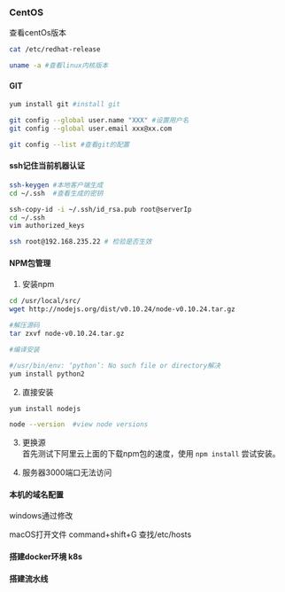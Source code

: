 ### CentOS

查看centOs版本

```bash
cat /etc/redhat-release
```


```bash
uname -a #查看linux内核版本
```
#### GIT
```bash
yum install git #install git

git config --global user.name "XXX" #设置用户名
git config --global user.email xxx@xx.com

git config --list #查看git的配置

```

#### ssh记住当前机器认证

```bash
ssh-keygen #本地客户端生成
cd ~/.ssh  #查看生成的密钥

ssh-copy-id -i ~/.ssh/id_rsa.pub root@serverIp
cd ~/.ssh
vim authorized_keys

ssh root@192.168.235.22 # 检验是否生效

```

#### NPM包管理
1. 安装npm
```bash
cd /usr/local/src/
wget http://nodejs.org/dist/v0.10.24/node-v0.10.24.tar.gz

#解压源码
tar zxvf node-v0.10.24.tar.gz

#编译安装

#/usr/bin/env: ‘python’: No such file or directory解决
yum install python2
```

2. 直接安装
```bash
yum install nodejs

node --version  #view node versions

```

3. 更换源   
首先测试下阿里云上面的下载npm包的速度，使用 ` npm install ` 尝试安装。

4. 服务器3000端口无法访问



#### 本机的域名配置
windows通过修改

macOS打开文件
command+shift+G 查找/etc/hosts


#### 搭建docker环境 k8s


#### 搭建流水线 

